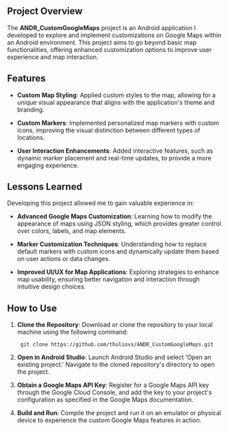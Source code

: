 ## Project Overview
The **ANDR_CustomGoogleMaps** project is an Android application I developed to explore and implement customizations on Google Maps within an Android environment. This project aims to go beyond basic map functionalities, offering enhanced customization options to improve user experience and map interaction.

## Features
- **Custom Map Styling**: Applied custom styles to the map, allowing for a unique visual appearance that aligns with the application's theme and branding.
  
- **Custom Markers**: Implemented personalized map markers with custom icons, improving the visual distinction between different types of locations.

- **User Interaction Enhancements**: Added interactive features, such as dynamic marker placement and real-time updates, to provide a more engaging experience.

## Lessons Learned
Developing this project allowed me to gain valuable experience in:

- **Advanced Google Maps Customization**: Learning how to modify the appearance of maps using JSON styling, which provides greater control over colors, labels, and map elements.

- **Marker Customization Techniques**: Understanding how to replace default markers with custom icons and dynamically update them based on user actions or data changes.

- **Improved UI/UX for Map Applications**: Exploring strategies to enhance map usability, ensuring better navigation and interaction through intuitive design choices.

## How to Use
1. **Clone the Repository**: Download or clone the repository to your local machine using the following command:

        git clone https://github.com/thuliovs/ANDR_CustomGoogleMaps.git

2. **Open in Android Studio**: Launch Android Studio and select 'Open an existing project.' Navigate to the cloned repository's directory to open the project.

3. **Obtain a Google Maps API Key**: Register for a Google Maps API key through the Google Cloud Console, and add the key to your project's configuration as specified in the Google Maps documentation.

4. **Build and Run**: Compile the project and run it on an emulator or physical device to experience the custom Google Maps features in action.
